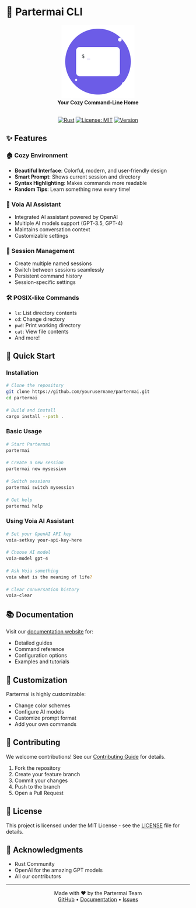 # 🌟 Partermai CLI

<div align="center">
  <img src="docs/assets/logo.svg" alt="Partermai Logo" width="200"/>
  <br>
  <strong>Your Cozy Command-Line Home</strong>
  <br>
  <br>

[![Rust](https://img.shields.io/badge/rust-%23000000.svg?style=for-the-badge&logo=rust&logoColor=white)](https://www.rust-lang.org/)
[![License: MIT](https://img.shields.io/badge/License-MIT-yellow.svg?style=for-the-badge)](https://opensource.org/licenses/MIT)
[![Version](https://img.shields.io/badge/version-0.1.1-blue.svg?style=for-the-badge)](https://github.com/stumbdev/partermaicli)

</div>

## ✨ Features

### 🏠 Cozy Environment
- **Beautiful Interface**: Colorful, modern, and user-friendly design
- **Smart Prompt**: Shows current session and directory
- **Syntax Highlighting**: Makes commands more readable
- **Random Tips**: Learn something new every time!

### 🤖 Voia AI Assistant
- Integrated AI assistant powered by OpenAI
- Multiple AI models support (GPT-3.5, GPT-4)
- Maintains conversation context
- Customizable settings

### 📂 Session Management
- Create multiple named sessions
- Switch between sessions seamlessly
- Persistent command history
- Session-specific settings

### 🛠️ POSIX-like Commands
- `ls`: List directory contents
- `cd`: Change directory
- `pwd`: Print working directory
- `cat`: View file contents
- And more!

## 🚀 Quick Start

### Installation
```bash
# Clone the repository
git clone https://github.com/yourusername/partermai.git
cd partermai

# Build and install
cargo install --path .
```

### Basic Usage
```bash
# Start Partermai
partermai

# Create a new session
partermai new mysession

# Switch sessions
partermai switch mysession

# Get help
partermai help
```

### Using Voia AI Assistant
```bash
# Set your OpenAI API key
voia-setkey your-api-key-here

# Choose AI model
voia-model gpt-4

# Ask Voia something
voia what is the meaning of life?

# Clear conversation history
voia-clear
```

## 📚 Documentation

Visit our [documentation website](https://yourusername.github.io/partermai) for:
- Detailed guides
- Command reference
- Configuration options
- Examples and tutorials

## 🎨 Customization

Partermai is highly customizable:
- Change color schemes
- Configure AI models
- Customize prompt format
- Add your own commands

## 🤝 Contributing

We welcome contributions! See our [Contributing Guide](CONTRIBUTING.md) for details.

1. Fork the repository
2. Create your feature branch
3. Commit your changes
4. Push to the branch
5. Open a Pull Request

## 📜 License

This project is licensed under the MIT License - see the [LICENSE](LICENSE) file for details.

## 🌟 Acknowledgments

- Rust Community
- OpenAI for the amazing GPT models
- All our contributors

---

<div align="center">
  Made with ❤️ by the Partermai Team
  <br>
  <a href="https://github.com/yourusername/partermai">GitHub</a> •
  <a href="https://yourusername.github.io/partermai">Documentation</a> •
  <a href="https://github.com/yourusername/partermai/issues">Issues</a>
</div>
